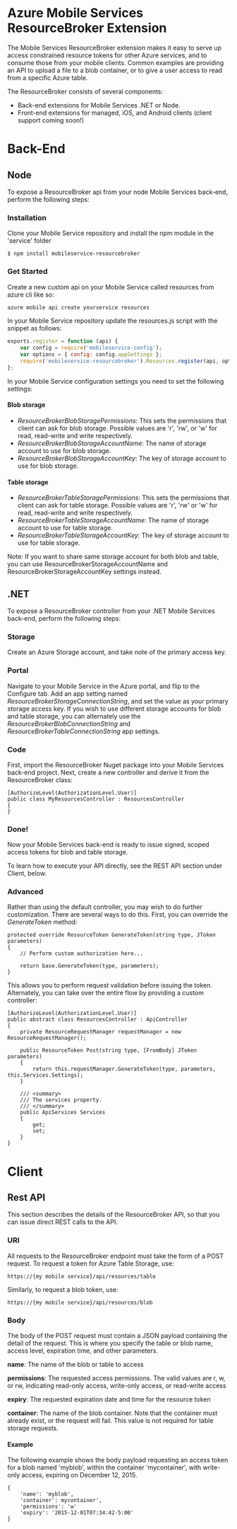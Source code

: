Azure Mobile Services ResourceBroker Extension
====================================

The Mobile Services ResourceBroker extension makes it easy to serve up access constrained resource tokens for other Azure services, and to consume those from your mobile clients. Common examples are providing an API to upload a file to a blob container, or to give a user access to read from a specific Azure table.

The ResourceBroker consists of several components:

* Back-end extensions for Mobile Services .NET or Node.
* Front-end extensions for managed, iOS, and Android clients (client support coming soon!)

# Back-End #
## Node ##
To expose a ResourceBroker api from your node Mobile Services back-end, perform the following steps:

### Installation ###
Clone your Mobile Service repository and install the npm module in the 'service' folder

    $ npm install mobileservice-resourcebroker
    
### Get Started ###

Create a new custom api on your Mobile Service called resources from azure cli like so:
```js
azure mobile api create yourservice resources
```
In your Mobile Service repository update the resources.js script with the snippet as follows:
```js
exports.register = function (api) {
	var config = require('mobileservice-config');
	var options = { config: config.appSettings };
    require('mobileservice-resourcebroker').Resources.register(api, options);
};
```
In your Mobile Service configuration settings you need to set the following settings:

#### Blob storage ####
* _ResourceBrokerBlobStoragePermissions_: This sets the permissions that client can ask for blob storage. Possible values are 'r', 'rw', or 'w' for read, read-write and write respectively.
* _ResourceBrokerBlobStorageAccountName_: The name of storage account to use for blob storage.
* _ResourceBrokerBlobStorageAccountKey_: The key of storage account to use for blob storage.
#### Table storage ####
* _ResourceBrokerTableStoragePermissions_: This sets the permissions that client can ask for table storage. Possible values are 'r', 'rw' or 'w' for read, read-write and write respectively.
* _ResourceBrokerTableStorageAccountName_: The name of storage account to use for table storage.
* _ResourceBrokerTableStorageAccountKey_: The key of storage account to use for table storage.

Note: If you want to share same storage account for both blob and table, you can use ResourceBrokerStorageAccountName and ResourceBrokerStorageAccountKey settings instead.

## .NET ##
To expose a ResourceBroker controller from your .NET Mobile Services back-end, perform the following steps:

### Storage ###

Create an Azure Storage account, and take note of the primary access key.

### Portal ###

Navigate to your Mobile Service in the Azure portal, and flip to the Configure tab. Add an app setting named *ResourceBrokerStorageConnectionString*, and set the value as your primary storage access key. If you wish to use different storage accounts for blob and table storage, you can alternately use the *ResourceBrokerBlobConnectionString* and *ResourceBrokerTableConnectionString* app settings.

### Code ###

First, import the ResourceBroker Nuget package into your Mobile Services back-end project. Next, create a new controller and derive it from the ResourceBroker class:
    
    [AuthorizeLevel(AuthorizationLevel.User)]
    public class MyResourcesController : ResourcesController
    {
    }

### Done! ###

Now your Mobile Services back-end is ready to issue signed, scoped access tokens for blob and table storage. 

To learn how to execute your API directly, see the REST API section under Client, below.

### Advanced ###

Rather than using the default controller, you may wish to do further customization. There are several ways to do this. First, you can override the *GenerateToken* method:

    protected override ResourceToken GenerateToken(string type, JToken parameters)
    {
        // Perform custom authorization here...

        return base.GenerateToken(type, parameters);
    }
  
This allows you to perform request validation before issuing the token. Alternately, you can take over the entire flow by providing a custom controller:

    [AuthorizeLevel(AuthorizationLevel.User)]
    public abstract class ResourcesController : ApiController
    {
        private ResourceRequestManager requestManager = new ResourceRequestManager();

        public ResourceToken Post(string type, [FromBody] JToken parameters)
        {
            return this.requestManager.GenerateToken(type, parameters, this.Services.Settings);
        }

        /// <summary>
        /// The services property.
        /// </summary>
        public ApiServices Services
        {
            get;
            set;
        }
    }


# Client #

## Rest API ##

This section describes the details of the ResourceBroker API, so that you can issue direct REST calls to the API.

### URI ###

All requests to the ResourceBroker endpoint must take the form of a POST request. To request a token for Azure Table Storage, use:

    https://{my mobile service}/api/resources/table

Similarly, to request a blob token, use:

    https://{my mobile service}/api/resources/blob

### Body ###

The body of the POST request must contain a JSON payload containing the detail of the request. This is where you specify the table or blob name, access level, expiration time, and other parameters.

**name**: The name of the blob or table to access

**permissions**: The requested access permissions. The valid values are r, w, or rw, indicating read-only access, write-only access, or read-write access

**expiry**: The requested expiration date and time for the resource token

**container**: The name of the blob container. Note that the container must already exist, or the request will fail. This value is not required for table storage requests.

#### Example ####

The following example shows the body payload requesting an access token for a blob named 'myblob', within the container 'mycontainer', with write-only access, expiring on December 12, 2015.

    {
	    'name': 'myblob',
	    'container': mycontainer',
	    'permissions': 'w'
        'expiry': '2015-12-01T07:34:42-5:00'
	}